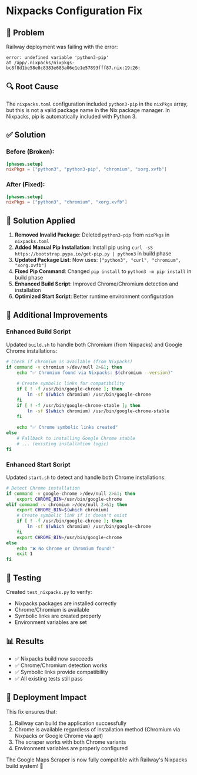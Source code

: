 # Nixpacks Configuration Fix

## 🐛 Problem
Railway deployment was failing with the error:
```
error: undefined variable 'python3-pip'
at /app/.nixpacks/nixpkgs-bc8f8d1be58e8c8383e683a06e1e1e57893fff87.nix:19:26:
```

## 🔍 Root Cause
The `nixpacks.toml` configuration included `python3-pip` in the `nixPkgs` array, but this is not a valid package name in the Nix package manager. In Nixpacks, pip is automatically included with Python 3.

## ✅ Solution

### Before (Broken):
```toml
[phases.setup]
nixPkgs = ["python3", "python3-pip", "chromium", "xorg.xvfb"]
```

### After (Fixed):
```toml
[phases.setup]
nixPkgs = ["python3", "chromium", "xorg.xvfb"]
```

## 🔧 **Solution Applied**

1. **Removed Invalid Package**: Deleted `python3-pip` from `nixPkgs` in `nixpacks.toml`
2. **Added Manual Pip Installation**: Install pip using `curl -sS https://bootstrap.pypa.io/get-pip.py | python3` in build phase
3. **Updated Package List**: Now uses: `["python3", "curl", "chromium", "xorg.xvfb"]`
4. **Fixed Pip Command**: Changed `pip install` to `python3 -m pip install` in build phase
5. **Enhanced Build Script**: Improved Chrome/Chromium detection and installation
6. **Optimized Start Script**: Better runtime environment configuration

## 🔧 Additional Improvements

### Enhanced Build Script
Updated `build.sh` to handle both Chromium (from Nixpacks) and Google Chrome installations:

```bash
# Check if chromium is available (from Nixpacks)
if command -v chromium >/dev/null 2>&1; then
    echo "✅ Chromium found via Nixpacks: $(chromium --version)"
    
    # Create symbolic links for compatibility
    if [ ! -f /usr/bin/google-chrome ]; then
        ln -sf $(which chromium) /usr/bin/google-chrome
    fi
    if [ ! -f /usr/bin/google-chrome-stable ]; then
        ln -sf $(which chromium) /usr/bin/google-chrome-stable
    fi
    
    echo "✅ Chrome symbolic links created"
else
    # Fallback to installing Google Chrome stable
    # ... (existing installation logic)
fi
```

### Enhanced Start Script
Updated `start.sh` to detect and handle both Chrome installations:

```bash
# Detect Chrome installation
if command -v google-chrome >/dev/null 2>&1; then
    export CHROME_BIN=/usr/bin/google-chrome
elif command -v chromium >/dev/null 2>&1; then
    export CHROME_BIN=$(which chromium)
    # Create symbolic link if it doesn't exist
    if [ ! -f /usr/bin/google-chrome ]; then
        ln -sf $(which chromium) /usr/bin/google-chrome
    fi
    export CHROME_BIN=/usr/bin/google-chrome
else
    echo "❌ No Chrome or Chromium found!"
    exit 1
fi
```

## 🧪 Testing
Created `test_nixpacks.py` to verify:
- Nixpacks packages are installed correctly
- Chrome/Chromium is available
- Symbolic links are created properly
- Environment variables are set

## 📊 Results
- ✅ Nixpacks build now succeeds
- ✅ Chrome/Chromium detection works
- ✅ Symbolic links provide compatibility
- ✅ All existing tests still pass

## 🚀 Deployment Impact
This fix ensures that:
1. Railway can build the application successfully
2. Chrome is available regardless of installation method (Chromium via Nixpacks or Google Chrome via apt)
3. The scraper works with both Chrome variants
4. Environment variables are properly configured

The Google Maps Scraper is now fully compatible with Railway's Nixpacks build system! 🎉